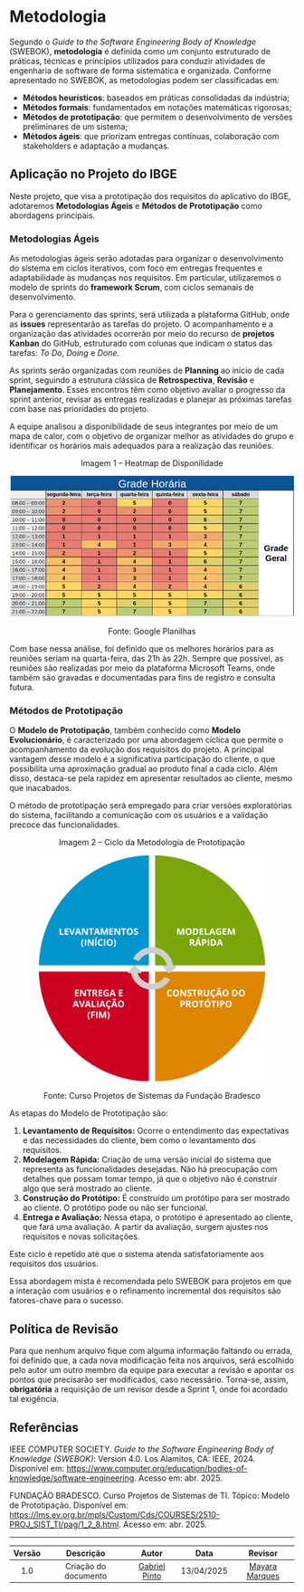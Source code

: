 # Metodologia

Segundo o *Guide to the Software Engineering Body of Knowledge* (SWEBOK), **metodologia** é definida como um conjunto estruturado de práticas, técnicas e princípios utilizados para conduzir atividades de engenharia de software de forma sistemática e organizada. Conforme apresentado no SWEBOK, as metodologias podem ser classificadas em:

- **Métodos heurísticos**: baseados em práticas consolidadas da indústria;
- **Métodos formais**: fundamentados em notações matemáticas rigorosas;
- **Métodos de prototipação**: que permitem o desenvolvimento de versões preliminares de um sistema;
- **Métodos ágeis**: que priorizam entregas contínuas, colaboração com stakeholders e adaptação a mudanças.

## Aplicação no Projeto do IBGE

Neste projeto, que visa a prototipação dos requisitos do aplicativo do IBGE, adotaremos **Metodologias Ágeis** e **Métodos de Prototipação** como abordagens principais.

### Metodologias Ágeis

As metodologias ágeis serão adotadas para organizar o desenvolvimento do sistema em ciclos iterativos, com foco em entregas frequentes e adaptabilidade às mudanças nos requisitos. Em particular, utilizaremos o modelo de sprints do **framework Scrum**, com ciclos semanais de desenvolvimento.

Para o gerenciamento das sprints, será utilizada a plataforma GitHub, onde as **issues** representarão as tarefas do projeto. O acompanhamento e a organização das atividades ocorrerão por meio do recurso de **projetos Kanban** do GitHub, estruturado com colunas que indicam o status das tarefas: *To Do*, *Doing* e *Done*.

As sprints serão organizadas com reuniões de **Planning** ao início de cada sprint, seguindo a estrutura clássica de **Retrospectiva**, **Revisão** e **Planejamento**. Esses encontros têm como objetivo avaliar o progresso da sprint anterior, revisar as entregas realizadas e planejar as próximas tarefas com base nas prioridades do projeto.

A equipe analisou a disponibilidade de seus integrantes por meio de um mapa de calor, com o objetivo de organizar melhor as atividades do grupo e identificar os horários mais adequados para a realização das reuniões.

<div align="center">
  <p>Imagem 1 – Heatmap de Disponilidade</p>
  <img src="../assets/images/Heatmap_Disponilidade.png" alt="Imagem 1 – Mapa de calor" width="600px">
  <p>Fonte: Google Planilhas</p>
</div>

Com base nessa análise, foi definido que os melhores horários para as reuniões seriam na quarta-feira, das 21h às 22h. Sempre que possível, as reuniões são realizadas por meio da plataforma Microsoft Teams, onde também são gravadas e documentadas para fins de registro e consulta futura.

### Métodos de Prototipação

O **Modelo de Prototipação**, também conhecido como **Modelo Evolucionário**, é caracterizado por uma abordagem cíclica que permite o acompanhamento da evolução dos requisitos do projeto. A principal vantagem desse modelo é a significativa participação do cliente, o que possibilita uma aproximação gradual ao produto final a cada ciclo. Além disso, destaca-se pela rapidez em apresentar resultados ao cliente, mesmo que inacabados.

O método de prototipação será empregado para criar versões exploratórias do sistema, facilitando a comunicação com os usuários e a validação precoce das funcionalidades.

<div align="center">
  <p>Imagem 2 – Ciclo da Metodologia de Prototipação</p>
  <img src="../assets/images/Ciclo_Prototipacao.png" alt="Imagem 2 – Ciclo da Metodologia de Prototipação" width="400px">
  <p>Fonte: Curso Projetos de Sistemas da Fundação Bradesco</p>
</div>

As etapas do Modelo de Prototipação são:

1. **Levantamento de Requisitos:** Ocorre o entendimento das expectativas e das necessidades do cliente, bem como o levantamento dos requisitos.
2. **Modelagem Rápida:** Criação de uma versão inicial do sistema que representa as funcionalidades desejadas. Não há preocupação com detalhes que possam tomar tempo, já que o objetivo não é construir algo que será mostrado ao cliente.
3. **Construção do Protótipo:** É construído um protótipo para ser mostrado ao cliente. O protótipo pode ou não ser funcional.
4. **Entrega e Avaliação:** Nessa etapa, o protótipo é apresentado ao cliente, que fará uma avaliação. A partir da avaliação, surgem ajustes nos requisitos e novas solicitações.

Este ciclo é repetido até que o sistema atenda satisfatoriamente aos requisitos dos usuários.

Essa abordagem mista é recomendada pelo SWEBOK para projetos em que a interação com usuários e o refinamento incremental dos requisitos são fatores-chave para o sucesso.


## Política de Revisão

Para que nenhum arquivo fique com alguma informação faltando ou errada, foi definido que, a cada nova modificação feita nos arquivos, será escolhido pelo autor um outro membro da equipe para executar a revisão e apontar os pontos que precisarão ser modificados, caso necessário. Torna-se, assim, **obrigatória** a requisição de um revisor desde a Sprint 1, onde foi acordado tal exigência.

## Referências

IEEE COMPUTER SOCIETY. *Guide to the Software Engineering Body of Knowledge (SWEBOK)*: Version 4.0. Los Alamitos, CA: IEEE, 2024. Disponível em: <https://www.computer.org/education/bodies-of-knowledge/software-engineering>. Acesso em: abr. 2025.

FUNDAÇÃO BRADESCO. Curso Projetos de Sistemas de TI. Tópico: Modelo de Prototipação. Disponível em: <https://lms.ev.org.br/mpls/Custom/Cds/COURSES/2510-PROJ_SIST_TI/pag/1_2_8.html>. Acesso em: abr. 2025.

---

| Versão |Descrição     |Autor                                       |Data    |Revisor|
|:-:     | :-:          | :-:                                        | :-:        |:-:|
|1.0     |Criação do documento|[Gabriel Pinto](https://github.com/GabrielSPinto)| 13/04/2025 | [Mayara Marques](https://github.com/maymarquee)|